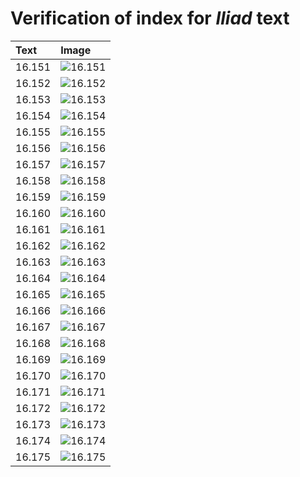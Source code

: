# Verification of index for *Iliad* text

| Text     | Image     |
| :------------- | :------------- |
| 16.151 | ![16.151](http://www.homermultitext.org/iipsrv?OBJ=IIP,1.0&FIF=/project/homer/pyramidal/VenA/VA209RN_0380.tif&RGN=0.1953,0.2089,0.4086,0.02559&WID=800&CVT=JPEG) | 
| 16.152 | ![16.152](http://www.homermultitext.org/iipsrv?OBJ=IIP,1.0&FIF=/project/homer/pyramidal/VenA/VA209RN_0380.tif&RGN=0.1966,0.2300,0.3972,0.02420&WID=800&CVT=JPEG) | 
| 16.153 | ![16.153](http://www.homermultitext.org/iipsrv?OBJ=IIP,1.0&FIF=/project/homer/pyramidal/VenA/VA209RN_0380.tif&RGN=0.1945,0.2501,0.4173,0.02462&WID=800&CVT=JPEG) | 
| 16.154 | ![16.154](http://www.homermultitext.org/iipsrv?OBJ=IIP,1.0&FIF=/project/homer/pyramidal/VenA/VA209RN_0380.tif&RGN=0.1958,0.2697,0.4053,0.02268&WID=800&CVT=JPEG) | 
| 16.155 | ![16.155](http://www.homermultitext.org/iipsrv?OBJ=IIP,1.0&FIF=/project/homer/pyramidal/VenA/VA209RN_0380.tif&RGN=0.1966,0.2878,0.4254,0.02669&WID=800&CVT=JPEG) | 
| 16.156 | ![16.156](http://www.homermultitext.org/iipsrv?OBJ=IIP,1.0&FIF=/project/homer/pyramidal/VenA/VA209RN_0380.tif&RGN=0.1839,0.3084,0.4282,0.02365&WID=800&CVT=JPEG) | 
| 16.157 | ![16.157](http://www.homermultitext.org/iipsrv?OBJ=IIP,1.0&FIF=/project/homer/pyramidal/VenA/VA209RN_0380.tif&RGN=0.1945,0.3256,0.4086,0.02517&WID=800&CVT=JPEG) | 
| 16.158 | ![16.158](http://www.homermultitext.org/iipsrv?OBJ=IIP,1.0&FIF=/project/homer/pyramidal/VenA/VA209RN_0380.tif&RGN=0.1945,0.3456,0.4000,0.02268&WID=800&CVT=JPEG) | 
| 16.159 | ![16.159](http://www.homermultitext.org/iipsrv?OBJ=IIP,1.0&FIF=/project/homer/pyramidal/VenA/VA209RN_0380.tif&RGN=0.1826,0.3647,0.4134,0.02517&WID=800&CVT=JPEG) | 
| 16.160 | ![16.160](http://www.homermultitext.org/iipsrv?OBJ=IIP,1.0&FIF=/project/homer/pyramidal/VenA/VA209RN_0380.tif&RGN=0.1920,0.3834,0.4154,0.02462&WID=800&CVT=JPEG) | 
| 16.161 | ![16.161](http://www.homermultitext.org/iipsrv?OBJ=IIP,1.0&FIF=/project/homer/pyramidal/VenA/VA209RN_0380.tif&RGN=0.1855,0.4012,0.3966,0.03015&WID=800&CVT=JPEG) | 
| 16.162 | ![16.162](http://www.homermultitext.org/iipsrv?OBJ=IIP,1.0&FIF=/project/homer/pyramidal/VenA/VA209RN_0380.tif&RGN=0.1903,0.4209,0.4106,0.02669&WID=800&CVT=JPEG) | 
| 16.163 | ![16.163](http://www.homermultitext.org/iipsrv?OBJ=IIP,1.0&FIF=/project/homer/pyramidal/VenA/VA209RN_0380.tif&RGN=0.1936,0.4405,0.4025,0.02365&WID=800&CVT=JPEG) | 
| 16.164 | ![16.164](http://www.homermultitext.org/iipsrv?OBJ=IIP,1.0&FIF=/project/homer/pyramidal/VenA/VA209RN_0380.tif&RGN=0.1815,0.4621,0.3893,0.02006&WID=800&CVT=JPEG) | 
| 16.165 | ![16.165](http://www.homermultitext.org/iipsrv?OBJ=IIP,1.0&FIF=/project/homer/pyramidal/VenA/VA209RN_0380.tif&RGN=0.1855,0.4817,0.4066,0.02420&WID=800&CVT=JPEG) | 
| 16.166 | ![16.166](http://www.homermultitext.org/iipsrv?OBJ=IIP,1.0&FIF=/project/homer/pyramidal/VenA/VA209RN_0380.tif&RGN=0.1883,0.5003,0.4119,0.02462&WID=800&CVT=JPEG) | 
| 16.167 | ![16.167](http://www.homermultitext.org/iipsrv?OBJ=IIP,1.0&FIF=/project/homer/pyramidal/VenA/VA209RN_0380.tif&RGN=0.1835,0.5189,0.4000,0.02268&WID=800&CVT=JPEG) | 
| 16.168 | ![16.168](http://www.homermultitext.org/iipsrv?OBJ=IIP,1.0&FIF=/project/homer/pyramidal/VenA/VA209RN_0380.tif&RGN=0.1785,0.5383,0.3959,0.02420&WID=800&CVT=JPEG) | 
| 16.169 | ![16.169](http://www.homermultitext.org/iipsrv?OBJ=IIP,1.0&FIF=/project/homer/pyramidal/VenA/VA209RN_0380.tif&RGN=0.1778,0.5574,0.3979,0.02420&WID=800&CVT=JPEG) | 
| 16.170 | ![16.170](http://www.homermultitext.org/iipsrv?OBJ=IIP,1.0&FIF=/project/homer/pyramidal/VenA/VA209RN_0380.tif&RGN=0.1758,0.5765,0.4066,0.02559&WID=800&CVT=JPEG) | 
| 16.171 | ![16.171](http://www.homermultitext.org/iipsrv?OBJ=IIP,1.0&FIF=/project/homer/pyramidal/VenA/VA209RN_0380.tif&RGN=0.1772,0.5956,0.4213,0.02462&WID=800&CVT=JPEG) | 
| 16.172 | ![16.172](http://www.homermultitext.org/iipsrv?OBJ=IIP,1.0&FIF=/project/homer/pyramidal/VenA/VA209RN_0380.tif&RGN=0.1772,0.6163,0.4060,0.02268&WID=800&CVT=JPEG) | 
| 16.173 | ![16.173](http://www.homermultitext.org/iipsrv?OBJ=IIP,1.0&FIF=/project/homer/pyramidal/VenA/VA209RN_0380.tif&RGN=0.1724,0.6343,0.4401,0.02420&WID=800&CVT=JPEG) | 
| 16.174 | ![16.174](http://www.homermultitext.org/iipsrv?OBJ=IIP,1.0&FIF=/project/homer/pyramidal/VenA/VA209RN_0380.tif&RGN=0.1737,0.6524,0.3497,0.02268&WID=800&CVT=JPEG) | 
| 16.175 | ![16.175](http://www.homermultitext.org/iipsrv?OBJ=IIP,1.0&FIF=/project/homer/pyramidal/VenA/VA209RN_0380.tif&RGN=0.1793,0.6701,0.3852,0.02711&WID=800&CVT=JPEG) | 


